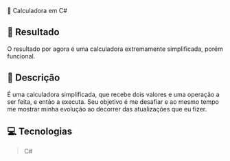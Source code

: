 
 🚀 Calculadora em C#

## 🔗 Resultado

O resultado por agora é uma calculadora extremamente simplificada, porém funcional.

## 📝 Descrição

É uma calculadora simplificada, que recebe dois valores e uma operação a ser feita, e então a executa. Seu objetivo é me desafiar e ao mesmo tempo me mostrar minha evolução ao decorrer das atualizações que eu fizer.

## 💻 Tecnologias

>
> C#
> 
